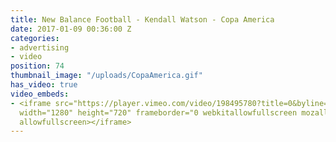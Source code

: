 ```yaml
---
title: New Balance Football - Kendall Watson - Copa America
date: 2017-01-09 00:36:00 Z
categories:
- advertising
- video
position: 74
thumbnail_image: "/uploads/CopaAmerica.gif"
has_video: true
video_embeds:
- <iframe src="https://player.vimeo.com/video/198495780?title=0&byline=0&portrait=0"
  width="1280" height="720" frameborder="0 webkitallowfullscreen mozallowfullscreen
  allowfullscreen></iframe>
---
```


